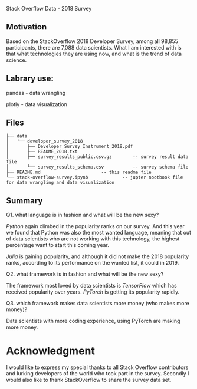 Stack Overflow Data - 2018 Survey

## Motivation
Based on the StackOverflow 2018 Developer Survey, among all 98,855 participants, there are 7,088 data scientists. What I am interested with is that what technologies they are using now, and what is the trend of data science.

## Labrary use:

pandas - data wrangling

plotly - data visualization

## Files 

```
├── data
│   └── developer_survey_2018
│       ├── Developer_Survey_Instrument_2018.pdf
│       ├── README_2018.txt				
│       ├── survey_results_public.csv.gz		-- survey result data file
│       └── survey_results_schema.csv			-- survey schema file	
├── README.md						-- this readme file
└── stack-overflow-survey.ipynb				-- jupter nootbook file for data wrangling and data visualization

```

## Summary
Q1. what language is in fashion and what will be the new sexy?

*Python* again climbed in the popularity ranks on our survey. And this year we found that Python was also the most wanted language, meaning that out of data scientists who are not working with this technology, the highest percentage want to start this coming year.

*Julia* is gaining popularity, and although it did not make the 2018 popularity ranks, according to its performance on the wanted list, it could in 2019.

Q2. what framework is in fashion and what will be the new sexy?

The framework most loved by data scientists is *TensorFlow* which has received popularity over years.
*PyTorch* is getting its popularity rapidly.

Q3. which framework makes data scientists more money (who makes more money)?

Data scientists with more coding experience, using PyTorch are making more money.

# Acknowledgment
I would like to express my special thanks to all Stack Overflow contributors and lurking developers of the world who took part in the survey.
Secondly I would also like to thank StackOverflow to share the survey data set.



